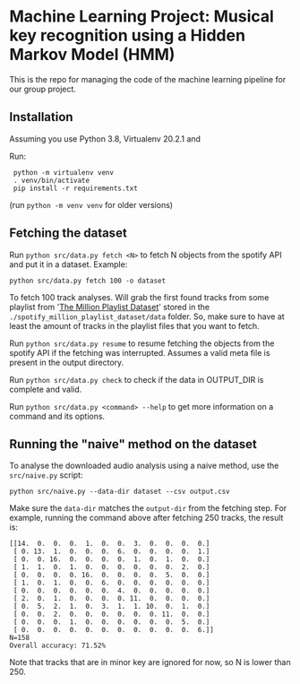 # Machine Learning Project: Musical key recognition using a Hidden Markov Model (HMM)
This is the repo for managing the code of the machine learning pipeline for our group project.

## Installation
Assuming you use Python 3.8, Virtualenv 20.2.1 and 

Run:

```shell
 python -m virtualenv venv
 . venv/bin/activate
 pip install -r requirements.txt
```

(run `python -m venv venv` for older versions)

## Fetching the dataset

Run `python src/data.py fetch <N>` to fetch N objects from the spotify API and put it in a dataset. Example:

```shell
python src/data.py fetch 100 -o dataset
```

To fetch 100 track analyses. Will grab the first found tracks from some playlist from '[The Million Playlist Dataset](https://www.kaggle.com/sadakathussainfahad/spotify-million-playlist-dataset)' stored in the `./spotify_million_playlist_dataset/data` folder. So, make sure to have at least the amount of tracks in the playlist files that you want to fetch.

Run `python src/data.py resume` to resume fetching the objects from the spotify API if the fetching was interrupted. Assumes a valid meta file is present in the output directory.

Run `python src/data.py check` to check if the data in OUTPUT_DIR is complete and valid.

Run `python src/data.py <command> --help` to get more information on a command and its options.

## Running the "naive" method on the dataset

To analyse the downloaded audio analysis using a naive method, use the `src/naive.py` script:

```
python src/naive.py --data-dir dataset --csv output.csv
```

Make sure the `data-dir` matches the `output-dir` from the fetching step. For example, running the command above after fetching 250 tracks, the result is:

```
[[14.  0.  0.  0.  1.  0.  0.  3.  0.  0.  0.  0.]
 [ 0. 13.  1.  0.  0.  0.  6.  0.  0.  0.  0.  1.]
 [ 0.  0. 16.  0.  0.  0.  0.  1.  0.  1.  0.  0.]
 [ 1.  1.  0.  1.  0.  0.  0.  0.  0.  0.  2.  0.]
 [ 0.  0.  0.  0. 16.  0.  0.  0.  0.  5.  0.  0.]
 [ 1.  0.  1.  0.  0.  6.  0.  0.  0.  0.  0.  0.]
 [ 0.  0.  0.  0.  0.  0.  4.  0.  0.  0.  0.  0.]
 [ 2.  0.  1.  0.  0.  0.  0. 11.  0.  0.  0.  0.]
 [ 0.  5.  2.  1.  0.  3.  1.  1. 10.  0.  1.  0.]
 [ 0.  0.  2.  0.  0.  0.  0.  0.  0. 11.  0.  0.]
 [ 0.  0.  0.  1.  0.  0.  0.  0.  0.  0.  5.  0.]
 [ 0.  0.  0.  0.  0.  0.  0.  0.  0.  0.  0.  6.]]
N=158
Overall accuracy: 71.52%
```

Note that tracks that are in minor key are ignored for now, so N is lower than 250.

